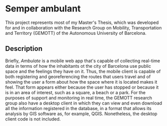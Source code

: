 # Semper ambulant

This project represents most of my Master's Thesis, which was developed for and in collaboration with the Research Group on Mobility, Transportation and Territory (GEMOTT) of the Autonomous University of Barcelona. 

## Description

Briefly, *Ambulate* is a mobile web app that's capable of collecting real-time data in terms of how the inhabitants ot the city of Barcelona use public space and the feelings they have on it. Thus, the mobile client is capable of both registering and georeferencing the routes that users travel and of showing the user a form about how the space where it is located makes it feel. That form appears either because the user has stopped or because it is in an area of interest, such as a square, a beach or a park. For the purposes of support and monitoring in real time, the GEMOTT research group also have a desktop client in which they can view and even download all the information registered in the database, in a format that allows its analysis by GIS software as, for example, QGIS. Nonetheless, the desktop client code is not included.

